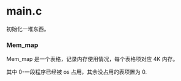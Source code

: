 # main.c

初始化一堆东西。

### Mem_map

Mem_map 是一个表格，记录内存使用情况，每个表格项对应 4K 内存。

其中 0-一段程序已经被 os 占用，其余没占用的表项置为 0.
